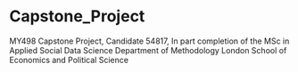 # Capstone_Project
MY498 Capstone Project, Candidate 54817, In part completion of the MSc in Applied Social Data Science Department of Methodology  London School of Economics and Political Science
